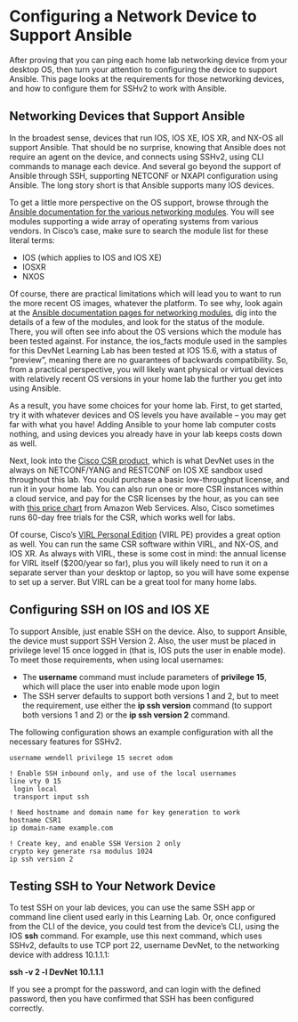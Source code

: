 # Configuring a Network Device to Support Ansible

After proving that you can ping each home lab networking device from your desktop OS, then turn your attention to configuring the device to support Ansible. This page looks at the requirements for those networking devices, and how to configure them for SSHv2 to work with Ansible.

## Networking Devices that Support Ansible

In the broadest sense, devices that run IOS, IOS XE, IOS XR, and NX-OS all support Ansible. That should be no surprise, knowing that Ansible does not require an agent on the device, and connects using SSHv2, using CLI commands to manage each device. And several go beyond the support of Ansible through SSH, supporting NETCONF or NXAPI configuration using Ansible. The long story short is that Ansible supports many IOS devices.

To get a little more perspective on the OS support, browse through the [Ansible documentation for the various networking modules](http://docs.ansible.com/ansible/latest/list_of_network_modules.html). You will see modules supporting a wide array of operating systems from various vendors. In Cisco’s case, make sure to search the module list for these literal terms:

-   IOS (which applies to IOS and IOS XE)
-   IOSXR
-   NXOS

Of course, there are practical limitations which will lead you to want to run the more recent OS images, whatever the platform. To see why, look again at the [Ansible documentation pages for networking modules](http://docs.ansible.com/ansible/latest/list_of_network_modules.html), dig into the details of a few of the modules, and look for the status of the module. There, you will often see info about the OS versions which the module has been tested against. For instance, the ios_facts module used in the samples for this DevNet Learning Lab has been tested at IOS 15.6, with a status of “preview”, meaning there are no guarantees of backwards compatibility. So, from a practical perspective, you will likely want physical or virtual devices with relatively recent OS versions in your home lab the further you get into using Ansible.

As a result, you have some choices for your home lab. First, to get started, try it with whatever devices and OS levels you have available – you may get far with what you have! Adding Ansible to your home lab computer costs nothing, and using devices you already have in your lab keeps costs down as well.

Next, look into the [Cisco CSR product](https://www.cisco.com/c/en/us/products/routers/cloud-services-router-1000v-series/index.html?dtid=osscdc000283), which is what DevNet uses in the always on NETCONF/YANG and RESTCONF on IOS XE sandbox used throughout this lab. You could purchase a basic low-throughput license, and run it in your home lab. You can also run one or more CSR instances within a cloud service, and pay for the CSR licenses by the hour, as you can see with [this price chart](https://aws.amazon.com/marketplace/pp/B00EV8VXG2) from Amazon Web Services. Also, Cisco sometimes runs 60-day free trials for the CSR, which works well for labs.

Of course, Cisco’s [VIRL Personal Edition](https://learningnetworkstore.cisco.com/virtual-internet-routing-lab-virl/cisco-personal-edition-pe-20-nodes-virl-20) (VIRL PE) provides a great option as well. You can run the same CSR software within VIRL, and NX-OS, and IOS XR. As always with VIRL, these is some cost in mind: the annual license for VIRL itself ($200/year so far), plus you will likely need to run it on a separate server than your desktop or laptop, so you will have some expense to set up a server. But VIRL can be a great tool for many home labs.

## Configuring SSH on IOS and IOS XE

To support Ansible, just enable SSH on the device. Also, to support Ansible, the device must support SSH Version 2. Also, the user must be placed in privilege level 15 once logged in (that is, IOS puts the user in enable mode). To meet those requirements, when using local usernames:

-   The **username** command must include parameters of **privilege 15**, which will place the user into enable mode upon login
-   The SSH server defaults to support both versions 1 and 2, but to meet the requirement, use either the **ip ssh version** command (to support both versions 1 and 2) or the **ip ssh version 2** command.

The following configuration shows an example configuration with all the necessary features for SSHv2.

```
username wendell privilege 15 secret odom

! Enable SSH inbound only, and use of the local usernames
line vty 0 15
 login local
 transport input ssh

! Need hostname and domain name for key generation to work
hostname CSR1
ip domain-name example.com

! Create key, and enable SSH Version 2 only
crypto key generate rsa modulus 1024
ip ssh version 2
```


## Testing SSH to Your Network Device

To test SSH on your lab devices, you can use the same SSH app or command line client used early in this Learning Lab. Or, once configured from the CLI of the device, you could test from the device’s CLI, using the IOS **ssh** command. For example, use this next command, which uses SSHv2, defaults to use TCP port 22, username DevNet, to the networking device with address 10.1.1.1:

**ssh -v 2 -l DevNet 10.1.1.1**

If you see a prompt for the password, and can login with the defined password, then you have confirmed that SSH has been configured correctly.
